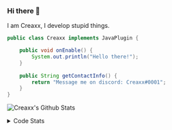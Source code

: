 ### Hi there 👋

I am Creaxx, I develop stupid things. 

```java
public class Creaxx implements JavaPlugin {

    public void onEnable() {
        System.out.println("Hello there!");
    }
    
    public String getContactInfo() {
        return "Message me on discord: Creaxx#0001";
    }
}
```

![Creaxx's Github Stats](https://github-readme-stats.vercel.app/api?username=CreaxxOG&show_icons=true&theme=dark&count_private=true)

<details>
  <summary>Code Stats</summary>

<!--START_SECTION:waka-->
![Code Time](http://img.shields.io/badge/Code%20Time-1%2C129%20hrs%2025%20mins-blue)

![Lines of code](https://img.shields.io/badge/From%20Hello%20World%20I%27ve%20Written-166%20lines%20of%20code-blue)

**🐱 My GitHub Data** 

> 📦 66.2 kB Used in GitHub's Storage 
 > 
> 🏆 797 Contributions in the Year 2023
 > 
> 🚫 Not Opted to Hire
 > 
> 📜 4 Public Repositories 
 > 
> 🔑 2 Private Repositories 
 > 
**I'm an Early 🐤** 

```text
🌞 Morning                175 commits         ██░░░░░░░░░░░░░░░░░░░░░░░   06.75 % 
🌆 Daytime                1145 commits        ███████████░░░░░░░░░░░░░░   44.17 % 
🌃 Evening                1230 commits        ████████████░░░░░░░░░░░░░   47.45 % 
🌙 Night                  42 commits          ░░░░░░░░░░░░░░░░░░░░░░░░░   01.62 % 
```
📅 **I'm Most Productive on Sunday** 

```text
Monday                   316 commits         ███░░░░░░░░░░░░░░░░░░░░░░   12.19 % 
Tuesday                  327 commits         ███░░░░░░░░░░░░░░░░░░░░░░   12.62 % 
Wednesday                318 commits         ███░░░░░░░░░░░░░░░░░░░░░░   12.27 % 
Thursday                 408 commits         ████░░░░░░░░░░░░░░░░░░░░░   15.74 % 
Friday                   222 commits         ██░░░░░░░░░░░░░░░░░░░░░░░   08.56 % 
Saturday                 494 commits         █████░░░░░░░░░░░░░░░░░░░░   19.06 % 
Sunday                   507 commits         █████░░░░░░░░░░░░░░░░░░░░   19.56 % 
```


📊 **This Week I Spent My Time On** 

```text
💬 Programming Languages: 
Java                     14 hrs 49 mins      ███████████████████████░░   93.95 % 
XML                      37 mins             █░░░░░░░░░░░░░░░░░░░░░░░░   03.96 % 
Kotlin                   5 mins              ░░░░░░░░░░░░░░░░░░░░░░░░░   00.55 % 
Text                     4 mins              ░░░░░░░░░░░░░░░░░░░░░░░░░   00.51 % 
YAML                     3 mins              ░░░░░░░░░░░░░░░░░░░░░░░░░   00.35 % 

🔥 Editors: 
IntelliJ                 15 hrs 46 mins      █████████████████████████   100.00 % 
```

**I Mostly Code in Java** 

```text
Java                     15 repos            ████████████████░░░░░░░░░   65.22 % 
Kotlin                   7 repos             ████████░░░░░░░░░░░░░░░░░   30.43 % 
EJS                      1 repo              █░░░░░░░░░░░░░░░░░░░░░░░░   04.35 % 
```




 Last Updated on 24/02/2023 12:38:24 UTC
<!--END_SECTION:waka-->
</details>

